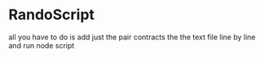 # RandoScript

all you have to do is add just the pair contracts the the text file line by line and run node script
